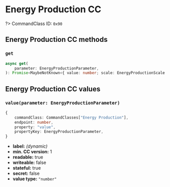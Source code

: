 # Energy Production CC

?> CommandClass ID: `0x90`

## Energy Production CC methods

### `get`

```ts
async get(
	parameter: EnergyProductionParameter,
): Promise<MaybeNotKnown<{ value: number; scale: EnergyProductionScale }>>;
```

## Energy Production CC values

### `value(parameter: EnergyProductionParameter)`

```ts
{
	commandClass: CommandClasses["Energy Production"],
	endpoint: number,
	property: "value",
	propertyKey: EnergyProductionParameter,
}
```

-   **label:** _(dynamic)_
-   **min. CC version:** 1
-   **readable:** true
-   **writeable:** false
-   **stateful:** true
-   **secret:** false
-   **value type:** `"number"`
